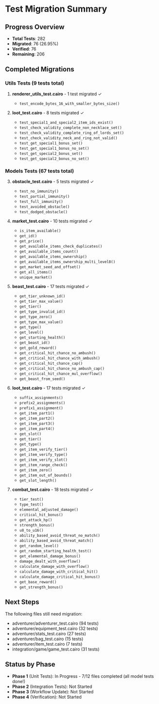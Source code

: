# Test Migration Summary

## Progress Overview
- **Total Tests**: 282
- **Migrated**: 76 (26.95%)
- **Verified**: 76
- **Remaining**: 206

## Completed Migrations

### Utils Tests (9 tests total)
1. **renderer_utils_test.cairo** - 1 test migrated ✓
   - `test_encode_bytes_16_with_smaller_bytes_size()`

2. **loot_test.cairo** - 8 tests migrated ✓
   - `test_special1_and_special2_item_ids_exist()`
   - `test_check_validity_complete_non_necklace_set()`
   - `test_check_validity_complete_ring_of_lords_set()`
   - `test_check_validity_neck_and_ring_not_valid()`
   - `test_get_special1_bonus_set()`
   - `test_get_special1_bonus_no_set()`
   - `test_get_special2_bonus_set()`
   - `test_get_special2_bonus_no_set()`

### Models Tests (67 tests total)
3. **obstacle_test.cairo** - 5 tests migrated ✓
   - `test_no_immunity()`
   - `test_partial_immunity()`
   - `test_full_immunity()`
   - `test_avoided_obstacle()`
   - `test_dodged_obstacle()`

4. **market_test.cairo** - 10 tests migrated ✓
   - `is_item_available()`
   - `get_id()`
   - `get_price()`
   - `get_available_items_check_duplicates()`
   - `get_available_items_count()`
   - `get_available_items_ownership()`
   - `get_available_items_ownership_multi_level8()`
   - `get_market_seed_and_offset()`
   - `get_all_items()`
   - `unique_market()`

5. **beast_test.cairo** - 17 tests migrated ✓
   - `get_tier_unknown_id()`
   - `get_tier_max_value()`
   - `get_tier()`
   - `get_type_invalid_id()`
   - `get_type_zero()`
   - `get_type_max_value()`
   - `get_type()`
   - `get_level()`
   - `get_starting_health()`
   - `get_beast_id()`
   - `get_gold_reward()`
   - `get_critical_hit_chance_no_ambush()`
   - `get_critical_hit_chance_with_ambush()`
   - `get_critical_hit_chance_cap()`
   - `get_critical_hit_chance_no_ambush_cap()`
   - `get_critical_hit_chance_mul_overflow()`
   - `get_beast_from_seed()`

6. **loot_test.cairo** - 17 tests migrated ✓
   - `suffix_assignments()`
   - `prefix2_assignments()`
   - `prefix1_assignment()`
   - `get_item_part1()`
   - `get_item_part2()`
   - `get_item_part3()`
   - `get_item_part4()`
   - `get_slot()`
   - `get_tier()`
   - `get_type()`
   - `get_item_verify_tier()`
   - `get_item_verify_type()`
   - `get_item_verify_slot()`
   - `get_item_range_check()`
   - `get_item_zero()`
   - `get_item_out_of_bounds()`
   - `get_slot_length()`

7. **combat_test.cairo** - 18 tests migrated ✓
   - `tier_test()`
   - `type_test()`
   - `elemental_adjusted_damage()`
   - `critical_hit_bonus()`
   - `get_attack_hp()`
   - `strength_bonus()`
   - `u8_to_u16()`
   - `ability_based_avoid_threat_no_match()`
   - `ability_based_avoid_threat_match()`
   - `get_random_level()`
   - `get_random_starting_health_test()`
   - `get_elemental_damage_bonus()`
   - `damage_dealt_with_overflow()`
   - `calculate_damage_with_overflow()`
   - `calculate_damage_with_critical_hit()`
   - `calculate_damage_critical_hit_bonus()`
   - `get_base_reward()`
   - `get_strength_bonus()`

## Next Steps
The following files still need migration:
- adventurer/adventurer_test.cairo (94 tests)
- adventurer/equipment_test.cairo (32 tests)
- adventurer/stats_test.cairo (27 tests)
- adventurer/bag_test.cairo (15 tests)
- adventurer/item_test.cairo (7 tests)
- integration/game/game_test.cairo (31 tests)

## Status by Phase
- **Phase 1** (Unit Tests): In Progress - 7/12 files completed (all model tests done!)
- **Phase 2** (Integration Tests): Not Started
- **Phase 3** (Workflow Update): Not Started
- **Phase 4** (Verification): Not Started
